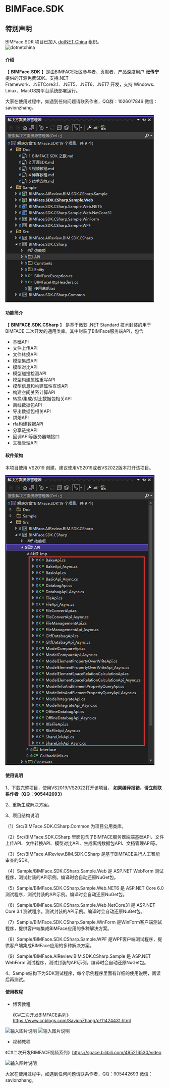 # BIMFace.SDK

## 特别声明

BIMFace.SDK 项目已加入 [dotNET China](https://gitee.com/dotnetchina)  组织。<br/>
![dotnetchina](https://images.gitee.com/uploads/images/2021/0324/120117_2da9922c_416720.png "132645_21007ea0_974299.png")

#### 介绍
【 **BIMFace.SDK** 】是由BIMFACE社区参与者、贡献者、产品深度用户  **张传宁**  提供的开源免费SDK。支持.NET Framework、.NETCore3.1、.NET5、.NET6、.NET7 开发，支持 Windows、Linux、MacOS跨平台系统部署运行。

大家在使用过程中，如遇到任何问题请联系作者，QQ群：1026017846  微信：savionzhang。

![输入图片说明](Src/BIMFace.SDK.CSharp/Imgs/01.png)

#### 功能简介

【 **BIMFACE.SDK.CSharp** 】 是基于微软 .NET Standard 技术封装的用于 BIMFACE 二次开发的通用类库。其中封装了BIMFace服务端API，包含

- 基础API
- 文件上传API
- 文件转换API
- 模型集成API
- 模型对比API
- 模型碰撞检测API
- 模型构建属性重写API
- 模型信息和构建属性查询API
- 构建空间关系计算API
- 转换/集成/对比数据包相关API
- 离线数据包API
- 导出数据包相关API
- 烘焙API
- rfa构建数据API
- 分享链接API
- 回调API等服务器端接口
- 文档管理API

#### 软件架构
本项目使用 VS2019 创建，建议使用VS2019或者VS2022版本打开该项目。

![输入图片说明](Src/BIMFace.SDK.CSharp/Imgs/02.png)


#### 使用说明

1、下载完整项目，使用VS2019/VS2022打开该项目。 **如果编译报错，请立刻联系作者（QQ：905442693）** 

2、重新生成解决方案。 

3、项目结构说明 

（1）Src/BIMFace.SDK.CSharp.Common 为项目公用类库。 

（2）Src/BIMFace.SDK.CSharp 里面包含了BIMFACE服务器端端基础API、文件上传API、文件转换API、模型对比API、生成离线数据包API、文档管理API等。 

（3）Src/BIMFace.AIReview.BIM.SDK.CSharp 是基于BIMFACE进行人工智能审查的SDK。

（4）Sample/BIMFace.SDK.CSharp.Sample.Web 是 ASP.NET WebForm 测试程序，测试封装的API示例。编译时会自动还原NuGet包。

（5）Sample/BIMFace.SDK.CSharp.Sample.Web.NET6 是 ASP.NET Core 6.0 测试程序，测试封装的API示例。编译时会自动还原NuGet包。

（6）Sample/BIMFace.SDK.CSharp.Sample.Web.NetCore31 是 ASP.NET Core 3.1 测试程序，测试封装的API示例。编译时会自动还原NuGet包。

（7）Sample/BIMFace.SDK.CSharp.Sample.WinForm 是WinForm客户端测试程序，提供客户端集成BIMFace应用的多种解决方案。

（8）Sample/BIMFace.SDK.CSharp.Sample.WPF 是WPF客户端测试程序，提供客户端集成BIMFace应用的多种解决方案。

（9）Sample/BIMFace.AIReview.BIM.SDK.CSharp.Sample 是 ASP.NET WebForm 测试程序，测试封装的API示例。编译时会自动还原NuGet包。

4、Sample结构下为SDK测试程序，每个示例程序里面有详细的使用说明，阅读后再测试。

#### 使用教程

- 博客教程

  《C#二次开发BIMFACE系列》https://www.cnblogs.com/SavionZhang/p/11424431.html

 ![输入图片说明](https://images.gitee.com/uploads/images/2021/0625/115700_33fdbaa6_1273526.png "BIMFace 使用教程1.png")
![输入图片说明](https://images.gitee.com/uploads/images/2021/0625/115707_aa7fbe37_1273526.png "BIMFace 使用教程2.png")

- 视频教程

《C#二次开发BIMFACE视频系列》https://space.bilibili.com/495216530/video

![输入图片说明](https://images.gitee.com/uploads/images/2021/0625/115720_85ecf0bc_1273526.jpeg "23.jpg")

大家在使用过程中，如遇到任何问题请联系作者，QQ：905442693 微信：savionzhang。
